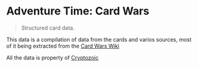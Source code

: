 # Adventure Time: Card Wars
> Structured card data.

This data is a compilation of data from the cards and varios sources, most of it being extracted from the [Card Wars Wiki](http://adventuretimecardwars.com)



All the data is property of [Cryptozoic](http://cryptozoic.com/)

